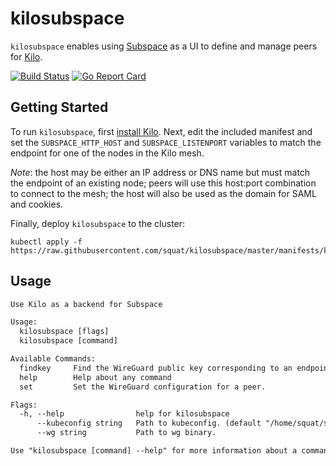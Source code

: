 # kilosubspace

`kilosubspace` enables using [Subspace](https://github.com/subspacecommunity/subspace) as a UI to define and manage peers for [Kilo](https://github.com/squat/kilo).

[![Build Status](https://travis-ci.org/squat/kilosubspace.svg?branch=master)](https://travis-ci.org/squat/kilosubspace)
[![Go Report Card](https://goreportcard.com/badge/github.com/squat/kilosubspace)](https://goreportcard.com/report/github.com/squat/kilosubspace)

## Getting Started

To run `kilosubspace`, first [install Kilo](https://github.com/squat/kilo#installing-on-kubernetes).
Next, edit the included manifest and set the `SUBSPACE_HTTP_HOST` and `SUBSPACE_LISTENPORT` variables to match the endpoint for one of the nodes in the Kilo mesh.

*Note*: the host may be either an IP address or DNS name but must match the endpoint of an existing node; peers will use this host:port combination to connect to the mesh; the host will also be used as the domain for SAML and cookies.

Finally, deploy `kilosubspace` to the cluster:

```shell
kubectl apply -f https://raw.githubusercontent.com/squat/kilosubspace/master/manifests/kilosubspace.yaml
```

## Usage

[embedmd]:# (tmp/help.txt)
```txt
Use Kilo as a backend for Subspace

Usage:
  kilosubspace [flags]
  kilosubspace [command]

Available Commands:
  findkey     Find the WireGuard public key corresponding to an endpoint.
  help        Help about any command
  set         Set the WireGuard configuration for a peer.

Flags:
  -h, --help                help for kilosubspace
      --kubeconfig string   Path to kubeconfig. (default "/home/squat/src/onseu2019/assets/auth/kubeconfig")
      --wg string           Path to wg binary.

Use "kilosubspace [command] --help" for more information about a command.
```
